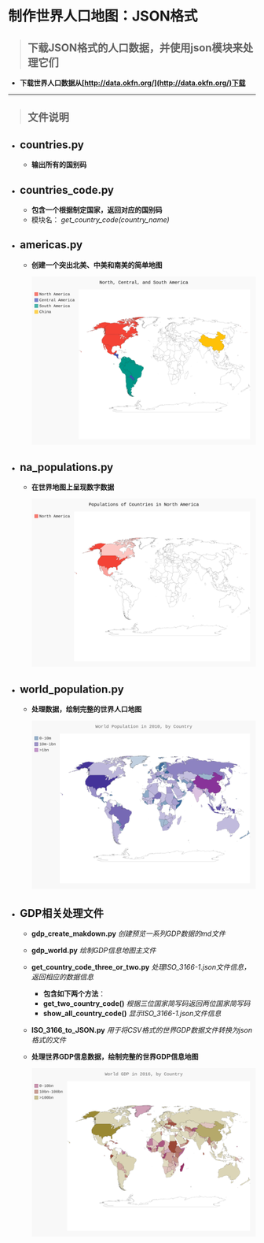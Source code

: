 # 制作世界人口地图：JSON格式

> ## 下载JSON格式的人口数据，并使用json模块来处理它们

* **下载世界人口数据从[http://data.okfn.org/](http://data.okfn.org/)下载**

---
> ## 文件说明

* ## countries.py

  * **输出所有的国别码**

* ## countries_code.py

  * **包含一个根据制定国家，返回对应的国别码**
  * 模块名： _get_country_code(country_name)_

* ## americas.py

  * **创建一个突出北美、中美和南美的简单地图**

    ![americas.svg](svg_files/americas.svg)

* ## na_populations.py

  * **在世界地图上呈现数字数据**

    ![na_populations.svg](svg_files/na_populations.svg)

* ## world_population.py

  * **处理数据，绘制完整的世界人口地图**

    ![world_population.svg](svg_files/world_population.svg)

* ## GDP相关处理文件

  * **gdp_create_makdown.py** *创建预览一系列GDP数据的md文件*
  * **gdp_world.py** *绘制GDP信息地图主文件*
  * **get_country_code_three_or_two.py** *处理ISO_3166-1.json文件信息，返回相应的数据信息*
    * **包含如下两个方法**：
    * **get_two_country_code()** *根据三位国家简写码返回两位国家简写码*
    * **show_all_country_code()** *显示ISO_3166-1.json文件信息*
  * **ISO_3166_to_JSON.py** *用于将CSV格式的世界GDP数据文件转换为json格式的文件*
  * **处理世界GDP信息数据，绘制完整的世界GDP信息地图**

    ![gdp_word.svg](svg_files/gdp_world.svg)
